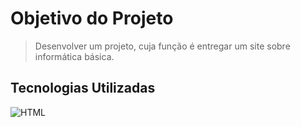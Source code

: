 # **Objetivo do Projeto**
> Desenvolver um projeto, cuja função é entregar um site sobre informática básica.
## Tecnologias Utilizadas
![HTML](https://apexensino.com.br/wp-content/uploads/2017/11/html-css-javascript.jpg)
